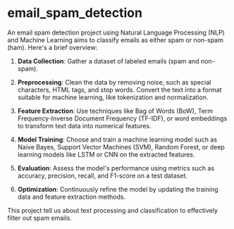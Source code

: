 # email_spam_detection

An email spam detection project using Natural Language Processing (NLP) and Machine Learning aims to classify emails as either spam or non-spam (ham). Here's a brief overview:

1. **Data Collection**: Gather a dataset of labeled emails (spam and non-spam).

2. **Preprocessing**: Clean the data by removing noise, such as special characters, HTML tags, and stop words. Convert the text into a format suitable for machine learning, like tokenization and normalization.

3. **Feature Extraction**: Use techniques like Bag of Words (BoW), Term Frequency-Inverse Document Frequency (TF-IDF), or word embeddings to transform text data into numerical features.

4. **Model Training**: Choose and train a machine learning model such as Naive Bayes, Support Vector Machines (SVM), Random Forest, or deep learning models like LSTM or CNN on the extracted features.

5. **Evaluation**: Assess the model's performance using metrics such as accuracy, precision, recall, and F1-score on a test dataset.

6. **Optimization**: Continuously refine the model by updating the training data and feature extraction methods.

This project tell us about text processing and classification to effectively filter out spam emails.
